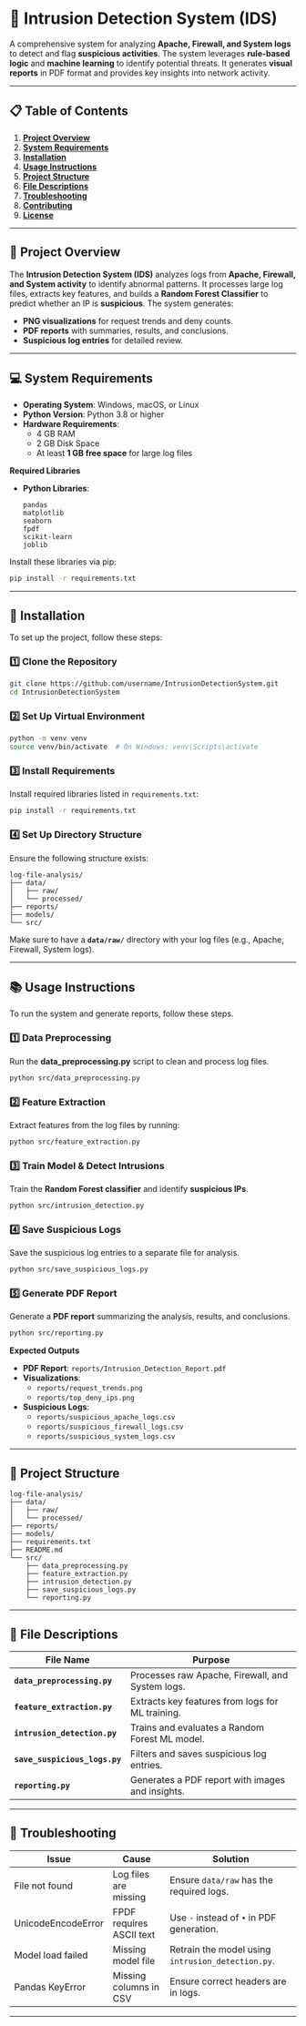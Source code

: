 
# 📘 **Intrusion Detection System (IDS)**

A comprehensive system for analyzing **Apache, Firewall, and System logs** to detect and flag **suspicious activities**. The system leverages **rule-based logic** and **machine learning** to identify potential threats. It generates **visual reports** in PDF format and provides key insights into network activity.

---

## 📋 **Table of Contents**
1. [**Project Overview**](#-project-overview)
2. [**System Requirements**](#-system-requirements)
3. [**Installation**](#-installation)
4. [**Usage Instructions**](#-usage-instructions)
5. [**Project Structure**](#-project-structure)
6. [**File Descriptions**](#-file-descriptions)
7. [**Troubleshooting**](#-troubleshooting)
8. [**Contributing**](#-contributing)
9. [**License**](#-license)

---

## 📄 **Project Overview**
The **Intrusion Detection System (IDS)** analyzes logs from **Apache, Firewall, and System activity** to identify abnormal patterns. It processes large log files, extracts key features, and builds a **Random Forest Classifier** to predict whether an IP is **suspicious**. The system generates:
- **PNG visualizations** for request trends and deny counts.
- **PDF reports** with summaries, results, and conclusions.
- **Suspicious log entries** for detailed review.

---

## 💻 **System Requirements**
- **Operating System**: Windows, macOS, or Linux
- **Python Version**: Python 3.8 or higher
- **Hardware Requirements**: 
  - 4 GB RAM
  - 2 GB Disk Space
  - At least **1 GB free space** for large log files

**Required Libraries**
- **Python Libraries**:
  ```
  pandas
  matplotlib
  seaborn
  fpdf
  scikit-learn
  joblib
  ```

Install these libraries via pip:
```bash
pip install -r requirements.txt
```

---

## 🚀 **Installation**
To set up the project, follow these steps:

### **1️⃣ Clone the Repository**
```bash
git clone https://github.com/username/IntrusionDetectionSystem.git
cd IntrusionDetectionSystem
```

### **2️⃣ Set Up Virtual Environment**
```bash
python -m venv venv
source venv/bin/activate  # On Windows: venv\Scripts\activate
```

### **3️⃣ Install Requirements**
Install required libraries listed in `requirements.txt`:
```bash
pip install -r requirements.txt
```

### **4️⃣ Set Up Directory Structure**
Ensure the following structure exists:
```
log-file-analysis/
├── data/
│   ├── raw/
│   └── processed/
├── reports/
├── models/
└── src/
```
Make sure to have a **`data/raw/`** directory with your log files (e.g., Apache, Firewall, System logs).

---

## 📚 **Usage Instructions**
To run the system and generate reports, follow these steps.

### **1️⃣ Data Preprocessing**
Run the **data_preprocessing.py** script to clean and process log files.
```bash
python src/data_preprocessing.py
```

### **2️⃣ Feature Extraction**
Extract features from the log files by running:
```bash
python src/feature_extraction.py
```

### **3️⃣ Train Model & Detect Intrusions**
Train the **Random Forest classifier** and identify **suspicious IPs**.
```bash
python src/intrusion_detection.py
```

### **4️⃣ Save Suspicious Logs**
Save the suspicious log entries to a separate file for analysis.
```bash
python src/save_suspicious_logs.py
```

### **5️⃣ Generate PDF Report**
Generate a **PDF report** summarizing the analysis, results, and conclusions.
```bash
python src/reporting.py
```

**Expected Outputs**
- **PDF Report**: `reports/Intrusion_Detection_Report.pdf`
- **Visualizations**: 
  - `reports/request_trends.png`
  - `reports/top_deny_ips.png`
- **Suspicious Logs**: 
  - `reports/suspicious_apache_logs.csv`
  - `reports/suspicious_firewall_logs.csv`
  - `reports/suspicious_system_logs.csv`

---

## 📂 **Project Structure**
```
log-file-analysis/
├── data/
│   ├── raw/
│   └── processed/
├── reports/
├── models/
├── requirements.txt
├── README.md
└── src/
    ├── data_preprocessing.py
    ├── feature_extraction.py
    ├── intrusion_detection.py
    ├── save_suspicious_logs.py
    └── reporting.py
```

---

## 📄 **File Descriptions**
| **File Name**          | **Purpose**                             |
|-----------------------|------------------------------------------|
| **`data_preprocessing.py`** | Processes raw Apache, Firewall, and System logs. |
| **`feature_extraction.py`**  | Extracts key features from logs for ML training. |
| **`intrusion_detection.py`** | Trains and evaluates a Random Forest ML model.   |
| **`save_suspicious_logs.py`**| Filters and saves suspicious log entries.       |
| **`reporting.py`**           | Generates a PDF report with images and insights.|

---

## 🔧 **Troubleshooting**
| **Issue**           | **Cause**                    | **Solution**                              |
|---------------------|----------------------------|------------------------------------------|
| File not found       | Log files are missing      | Ensure `data/raw` has the required logs.  |
| UnicodeEncodeError  | FPDF requires ASCII text   | Use `-` instead of `•` in PDF generation. |
| Model load failed    | Missing model file         | Retrain the model using `intrusion_detection.py`. |
| Pandas KeyError     | Missing columns in CSV     | Ensure correct headers are in logs.      |

---



